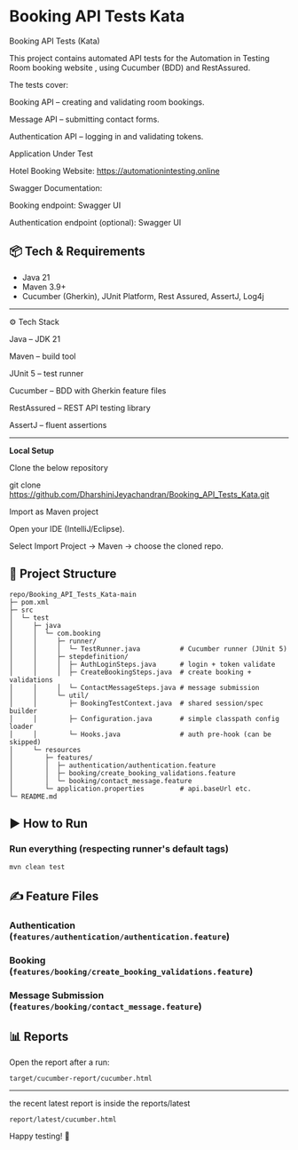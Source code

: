 
# Booking API Tests Kata

Booking API Tests (Kata)

This project contains automated API tests for the Automation in Testing Room booking website
, using Cucumber (BDD) and RestAssured.

The tests cover:

Booking API – creating and validating room bookings.

Message API – submitting contact forms.

Authentication API – logging in and validating tokens.


Application Under Test

Hotel Booking Website: https://automationintesting.online

Swagger Documentation:

Booking endpoint: Swagger UI

Authentication endpoint (optional): Swagger UI



## 📦 Tech & Requirements

- Java 21
- Maven 3.9+
- Cucumber (Gherkin), JUnit Platform, Rest Assured, AssertJ, Log4j

---

⚙️ Tech Stack

Java – JDK 21

Maven – build tool

JUnit 5 – test runner

Cucumber – BDD with Gherkin feature files

RestAssured – REST API testing library

AssertJ – fluent assertions

------------------------------------------------------
**Local Setup**

Clone the below repository

git clone https://github.com/DharshiniJeyachandran/Booking_API_Tests_Kata.git


Import as Maven project

Open your IDE (IntelliJ/Eclipse).

Select Import Project → Maven → choose the cloned repo.

## 📁 Project Structure

```
repo/Booking_API_Tests_Kata-main
├─ pom.xml
├─ src
│  └─ test
│     ├─ java
│     │  └─ com.booking
│     │     ├─ runner/
│     │     │  └─ TestRunner.java          # Cucumber runner (JUnit 5)
│     │     ├─ stepdefinition/
│     │     │  ├─ AuthLoginSteps.java      # login + token validate
│     │     │  ├─ CreateBookingSteps.java  # create booking + validations
│     │     │  └─ ContactMessageSteps.java # message submission
│     │     └─ util/
│     │        ├─ BookingTestContext.java  # shared session/spec builder
│     │        ├─ Configuration.java       # simple classpath config loader
│     │        └─ Hooks.java               # auth pre-hook (can be skipped)
│     └─ resources
│        ├─ features/
│        │  ├─ authentication/authentication.feature
│        │  ├─ booking/create_booking_validations.feature
│        │  └─ booking/contact_message.feature
│        └─ application.properties         # api.baseUrl etc.
└─ README.md
```


## ▶️ How to Run

### Run everything (respecting runner's default tags)
```bash
mvn clean test
```

## ✍️ Feature Files

### Authentication (`features/authentication/authentication.feature`)
### Booking (`features/booking/create_booking_validations.feature`)
### Message Submission (`features/booking/contact_message.feature`)



## 📊 Reports



Open the report after a run:
```
target/cucumber-report/cucumber.html
```

---
the recent latest report is inside the reports/latest
```
report/latest/cucumber.html
```

Happy testing! 🧪
